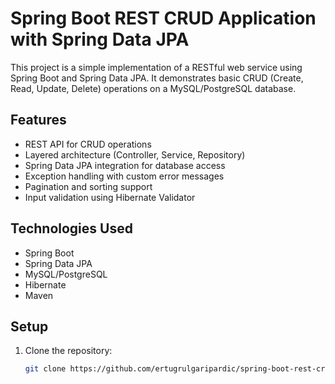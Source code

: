 # Spring Boot REST CRUD Application with Spring Data JPA

This project is a simple implementation of a RESTful web service using Spring Boot and Spring Data JPA. It demonstrates basic CRUD (Create, Read, Update, Delete) operations on a MySQL/PostgreSQL database. 

## Features

- REST API for CRUD operations
- Layered architecture (Controller, Service, Repository)
- Spring Data JPA integration for database access
- Exception handling with custom error messages
- Pagination and sorting support
- Input validation using Hibernate Validator

## Technologies Used
- Spring Boot
- Spring Data JPA
- MySQL/PostgreSQL
- Hibernate
- Maven

## Setup
1. Clone the repository:
   ```bash
   git clone https://github.com/ertugrulgaripardic/spring-boot-rest-crud-spring-data-jpa.git
